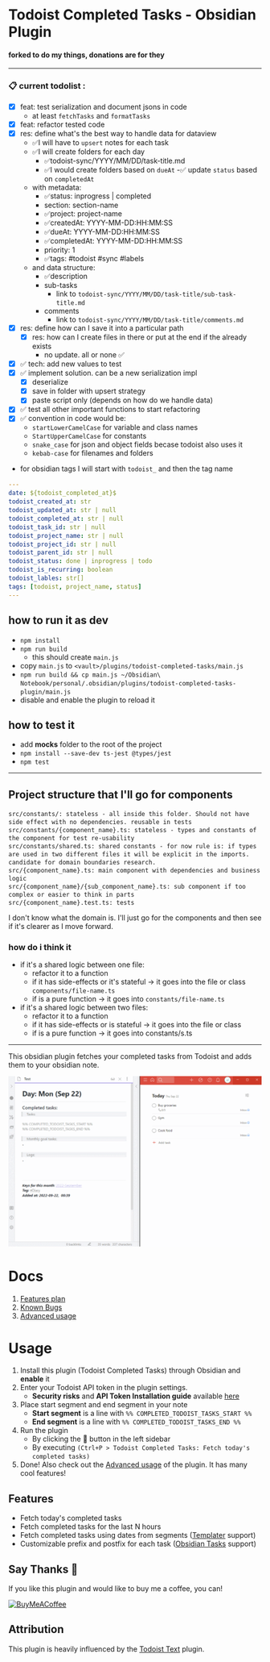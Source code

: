# Todoist Completed Tasks - Obsidian Plugin
#### forked to do my things, donations are for they

---

### 📋 current todolist :
- [x] feat: test serialization and document jsons in code
    - at least `fetchTasks` and `formatTasks`
- [x] feat: refactor tested code
- [x] res: define what's the best way to handle data for dataview
    - ✅I will have to `upsert` notes for each task
    - ✅I will create folders for each day
        - ✅todoist-sync/YYYY/MM/DD/task-title.md
        - ✅I would create folders based on `dueAt`
            -✅ update `status` based on `completedAt`
    - with metadata:
        - ✅status: inprogress | completed
        - section: section-name
        - ✅project: project-name
        - ✅createdAt: YYYY-MM-DD:HH:MM:SS
        - ✅dueAt: YYYY-MM-DD:HH:MM:SS
        - ✅completedAt: YYYY-MM-DD:HH:MM:SS
        - priority: 1
        - ✅tags: #todoist #sync #labels
    - and data structure:
        - ✅description
        - sub-tasks
            - link to `todoist-sync/YYYY/MM/DD/task-title/sub-task-title.md`
        - comments
            - link to `todoist-sync/YYYY/MM/DD/task-title/comments.md`
- [x] res: define how can I save it into a particular path
    - [x] res: how can I create files in there or put at the end if the already exists
        - no update. all or none ✅
- [x] ✅ tech: add new values to test
- [x] ✅ implement solution. can be a new serialization impl
    - [x] deserialize
    - [x] save in folder with upsert strategy
    - [x] paste script only (depends on how do we handle data) 
- [x] ✅ test all other important functions to start refactoring
- [x] ✅ convention in code would be: 
    - `startLowerCamelCase` for variable and class names
    - `StartUpperCamelCase` for constants
    - `snake_case` for json and object fields becase todoist also uses it
    - `kebab-case` for filenames and folders

- for obsidian tags I will start with `todoist_` and then the tag name
```yaml
---
date: ${todoist_completed_at}$
todoist_created_at: str
todoist_updated_at: str | null
todoist_completed_at: str | null
todoist_task_id: str | null
todoist_project_name: str | null
todoist_project_id: str | null
todoist_parent_id: str | null
todoist_status: done | inprogress | todo
todoist_is_recurring: boolean
todoist_lables: str[]
tags: [todoist, project_name, status]
---
```

## how to run it as dev
-  `npm install`
-  `npm run build`
    - this should create `main.js` 
- copy `main.js` to `<vault>/plugins/todoist-completed-tasks/main.js`
- `npm run build && cp main.js ~/Obsidian\ Notebook/personal/.obsidian/plugins/todoist-completed-tasks-plugin/main.js`
- disable and enable the plugin to reload it

## how to test it
- add __mocks__ folder to the root of the project
- `npm install --save-dev ts-jest @types/jest`
- `npm test`

---

## Project structure that I'll go for components
```
src/constants/: stateless - all inside this folder. Should not have side effect with no dependencies. reusable in tests
src/constants/{component_name}.ts: stateless - types and constants of the component for test re-usability
src/constants/shared.ts: shared constants - for now rule is: if types are used in two different files it will be explicit in the imports. candidate for domain boundaries research. 
src/{component_name}.ts: main component with dependencies and business logic
src/{component_name}/{sub_component_name}.ts: sub component if too complex or easier to think in parts
src/{component_name}.test.ts: tests
```

I don't know what the domain is. I'll just go for the components and then see if it's clearer as I move forward.
### how do i think it
- if it's a shared logic between one file:
    - refactor it to a function
    - if it has side-effects or it's stateful -> it goes into the file or class `components/file-name.ts`
    - if is a pure function -> it goes into `constants/file-name.ts`
- if it's a shared logic between two files:
    - refactor it to a function
    - if it has side-effects or is stateful -> it goes into the file or class
    - if is a pure function -> it goes into constants/s.ts


---

This obsidian plugin fetches your completed tasks from Todoist and adds them to your obsidian note.

![demo](https://raw.githubusercontent.com/Ledaryy/obsidian-todoist-completed-tasks/master/static/gif/plugin_preview_v1.2.0.gif)

# Docs

1. [Features plan](https://github.com/Ledaryy/obsidian-todoist-completed-tasks/blob/master/docs/FEATURES.md)
2. [Known Bugs](https://github.com/Ledaryy/obsidian-todoist-completed-tasks/blob/master/docs/KNOWN_BUGS.md)
3. [Advanced usage](https://github.com/Ledaryy/obsidian-todoist-completed-tasks/blob/master/docs/ADVANCED.md)

# Usage

1. Install this plugin (Todoist Completed Tasks) through Obsidian and **enable** it
2. Enter your Todoist API token in the plugin settings.
    - **Security risks** and **API Token Installation guide** available [here](https://github.com/Ledaryy/obsidian-todoist-completed-tasks/blob/master/docs/API_KEY_INSTALLATION.md)
3. Place start segment and end segment in your note
    - **Start segment** is a line with `%% COMPLETED_TODOIST_TASKS_START %%`
    - **End segment** is a line with `%% COMPLETED_TODOIST_TASKS_END %%`
4. Run the plugin
    - By clicking the 🔄 button in the left sidebar
    - By executing `(Ctrl+P > Todoist Completed Tasks: Fetch today's completed tasks)`
5. Done! Also check out the [Advanced usage](https://github.com/Ledaryy/obsidian-todoist-completed-tasks/blob/master/docs/ADVANCED.md) of the plugin. It has many cool features!

## Features

-   Fetch today's completed tasks
-   Fetch completed tasks for the last N hours
-   Fetch completed tasks using dates from segments ([Templater](https://github.com/SilentVoid13/Templater) support)
-   Customizable prefix and postfix for each task ([Obsidian Tasks](https://github.com/obsidian-tasks-group/obsidian-tasks) support)

## Say Thanks 🙏

If you like this plugin and would like to buy me a coffee, you can!

[<img src="https://cdn.buymeacoffee.com/buttons/v2/default-violet.png" alt="BuyMeACoffee" width="100">](https://www.buymeacoffee.com/ledaryy)

## Attribution

This plugin is heavily influenced by the [Todoist Text](https://github.com/wesmoncrief/obsidian-todoist-text) plugin.
